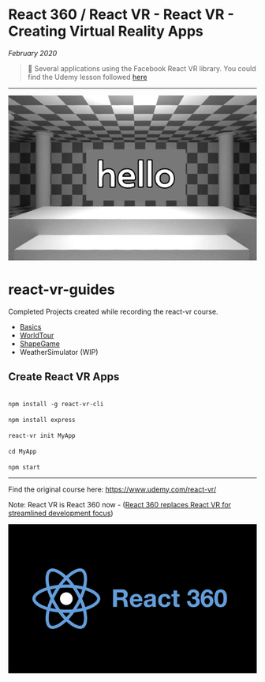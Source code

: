 # React 360 / React VR - React VR - Creating Virtual Reality Apps

*February 2020*

> 🔨 Several applications using the Facebook React VR library. You could find the Udemy lesson followed [here](https://www.udemy.com/course/react-vr/)

* * *

![react vr](_img/intro.png)

# react-vr-guides

Completed Projects created while recording the react-vr course.

- [Basics](https://github.com/Raigyo/react-vr-apps/tree/master/Basics)
- [WorldTour](https://github.com/Raigyo/react-vr-apps/tree/master/WorldTour)
- [ShapeGame](https://github.com/Raigyo/react-vr-apps/tree/master/ShapeGame)
- WeatherSimulator (WIP)

## Create React VR Apps

~~~~

npm install -g react-vr-cli

npm install express

react-vr init MyApp

cd MyApp

npm start

~~~~

***
Find the original course here: https://www.udemy.com/react-vr/

Note: React VR is React 360 now - ([React 360 replaces React VR for streamlined development focus](https://engineering.fb.com/virtual-reality/react-360-replaces-react-vr-for-streamlined-development-focus/))

![react 360](_img/intro2.png)
